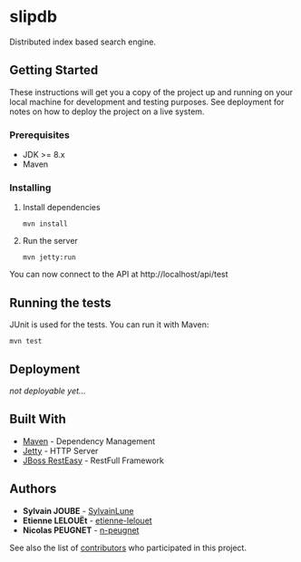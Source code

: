 # slipdb

Distributed index based search engine.


## Getting Started

These instructions will get you a copy of the project up and running on your local machine for development and testing purposes. See deployment for notes on how to deploy the project on a live system.

### Prerequisites

-   JDK >= 8.x
-   Maven

### Installing

1.  Install dependencies

    ```
    mvn install
    ```

2.  Run the server

    ```
    mvn jetty:run
    ```
You can now connect to the API at http://localhost/api/test

## Running the tests

JUnit is used for the tests. You can run it with Maven:

```
mvn test
```

## Deployment

_not deployable yet..._

## Built With

-   [Maven](https://maven.apache.org/) - Dependency Management
-   [Jetty](https://www.eclipse.org/jetty/) - HTTP Server
-   [JBoss RestEasy](https://resteasy.github.io/) - RestFull Framework

## Authors

-   **Sylvain JOUBE** - [SylvainLune](https://github.com/SylvainLune)
-   **Etienne LELOUËt** - [etienne-lelouet](https://github.com/etienne-lelouet)
-   **Nicolas PEUGNET** - [n-peugnet](https://github.com/n-peugnet)

See also the list of [contributors](https://github.com/slipsoft/slipdb/contributors) who participated in this project.
